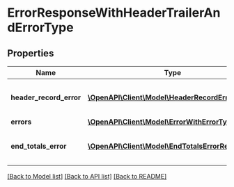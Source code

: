 # ErrorResponseWithHeaderTrailerAndErrorType

## Properties
Name | Type | Description | Notes
------------ | ------------- | ------------- | -------------
**header_record_error** | [**\OpenAPI\Client\Model\HeaderRecordErrorResp[]**](HeaderRecordErrorResp.md) | Header Record - Error Messages. | [optional] 
**errors** | [**\OpenAPI\Client\Model\ErrorWithErrorType[]**](ErrorWithErrorType.md) |  | [optional] 
**end_totals_error** | [**\OpenAPI\Client\Model\EndTotalsErrorResp[]**](EndTotalsErrorResp.md) | Trailer Record - Error Messages. | [optional] 

[[Back to Model list]](../README.md#documentation-for-models) [[Back to API list]](../README.md#documentation-for-api-endpoints) [[Back to README]](../README.md)



